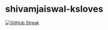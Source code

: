 # shivamjaiswal-ksloves


[![GitHub Streak](https://github-readme-streak-stats.herokuapp.com?user=shivamjaiswal-ksolves&theme=neon-dark&date_format=j%20M%5B%20Y%5D)](https://git.io/streak-stats)
